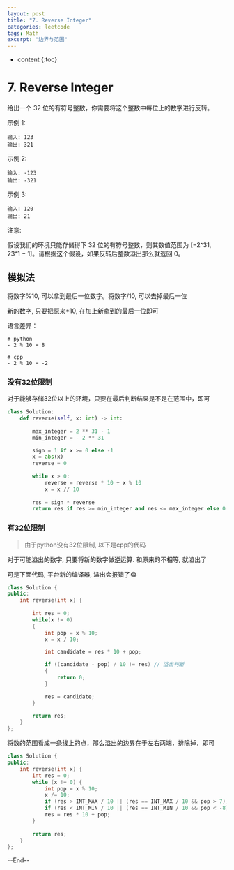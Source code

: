```yaml
---
layout: post
title: "7. Reverse Integer"
categories: leetcode
tags: Math
excerpt: "边界与范围"
---
```


* content
{:toc}

# 7. Reverse Integer

给出一个 32 位的有符号整数，你需要将这个整数中每位上的数字进行反转。

示例 1:

```
输入: 123
输出: 321
```

示例 2:

```
输入: -123
输出: -321
```

示例 3:

```
输入: 120
输出: 21
```

注意:

假设我们的环境只能存储得下 32 位的有符号整数，则其数值范围为 [−2^31,  23^1 − 1]。请根据这个假设，如果反转后整数溢出那么就返回 0。

## 模拟法

将数字%10, 可以拿到最后一位数字。将数字/10, 可以去掉最后一位

新的数字, 只要把原来*10, 在加上新拿到的最后一位即可

语言差异：

```
# python
- 2 % 10 = 8

# cpp
- 2 % 10 = -2
```

### 没有32位限制

对于能够存储32位以上的环境，只要在最后判断结果是不是在范围中，即可

```python
class Solution:
    def reverse(self, x: int) -> int:
 
        max_integer = 2 ** 31 - 1
        min_integer = - 2 ** 31

        sign = 1 if x >= 0 else -1
        x = abs(x)
        reverse = 0
        
        while x > 0:
            reverse = reverse * 10 + x % 10
            x = x // 10
            
        res = sign * reverse
        return res if res >= min_integer and res <= max_integer else 0
```

### 有32位限制

> 由于python没有32位限制, 以下是cpp的代码

对于可能溢出的数字, 只要将新的数字做逆运算. 和原来的不相等, 就溢出了

可是下面代码, 平台新的编译器, 溢出会报错了😂

```cpp
class Solution {
public:
    int reverse(int x) {
        
        int res = 0;
        while(x != 0)
        {
            int pop = x % 10;
            x = x / 10;

            int candidate = res * 10 + pop;

            if ((candidate - pop) / 10 != res) // 溢出判断
            {
                return 0;
            }

            res = candidate;            
        }

        return res;
    }
};
```

将数的范围看成一条线上的点，那么溢出的边界在于左右两端，排除掉，即可

```cpp
class Solution {
public:
    int reverse(int x) {
        int res = 0;
        while (x != 0) {
            int pop = x % 10;
            x /= 10;
            if (res > INT_MAX / 10 || (res == INT_MAX / 10 && pop > 7)) return 0; // 右端，超出安全边界
            if (res < INT_MIN / 10 || (res == INT_MIN / 10 && pop < -8)) return 0; // 左端，超出安全边界
            res = res * 10 + pop;
        }
        
        return res;
    }
};
```

--End--


